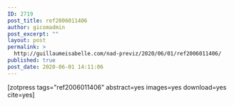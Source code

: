 ```yaml
---
ID: 2719
post_title: ref2006011406
author: gicomadmin
post_excerpt: ""
layout: post
permalink: >
  http://guillaumeisabelle.com/nad-previz/2020/06/01/ref2006011406/
published: true
post_date: 2020-06-01 14:11:06
---
```

<!-- wp:shortcode --> [zotpress tags="ref2006011406" abstract=yes images=yes download=yes cite=yes] 

<!-- /wp:shortcode -->